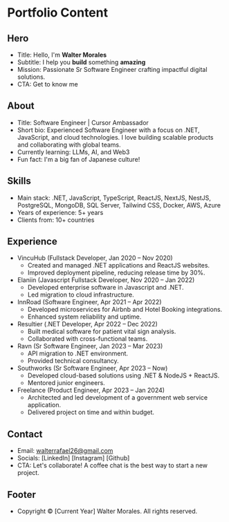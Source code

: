 # Portfolio Content

## Hero

- Title: Hello, I'm **Walter Morales**
- Subtitle: I help you **build** something **amazing**
- Mission: Passionate Sr Software Engineer crafting impactful digital solutions.
- CTA: Get to know me

## About
- Title: Software Engineer | Cursor Ambassador
- Short bio: Experienced Software Engineer with a focus on .NET, JavaScript, and cloud technologies. I love building scalable products and collaborating with global teams.
- Currently learning: LLMs, AI, and Web3
- Fun fact: I'm a big fan of Japanese culture!

## Skills

- Main stack: .NET, JavaScript, TypeScript, ReactJS, NextJS, NestJS, PostgreSQL, MongoDB, SQL Server, Tailwind CSS, Docker, AWS, Azure
- Years of experience: 5+ years
- Clients from: 10+ countries

## Experience

- VincuHub (Fullstack Developer, Jan 2020 – Nov 2020)
  - Created and managed .NET applications and ReactJS websites.
  - Improved deployment pipeline, reducing release time by 30%.
- Elaniin (Javascript Fullstack Developer, Nov 2020 – Jan 2022)
  - Developed enterprise software in Javascript and .NET.
  - Led migration to cloud infrastructure.
- InnRoad (Software Engineer, Apr 2021 – Apr 2022)
  - Developed microservices for Airbnb and Hotel Booking integrations.
  - Enhanced system reliability and uptime.
- Resultier (.NET Developer, Apr 2022 – Dec 2022)
  - Built medical software for patient vital sign analysis.
  - Collaborated with cross-functional teams.
- Ravn (Sr Software Engineer, Jan 2023 – Mar 2023)
  - API migration to .NET environment.
  - Provided technical consultancy.
- Southworks (Sr Software Engineer, Apr 2023 – Now)
  - Developed cloud-based solutions using .NET & NodeJS + ReactJS.
  - Mentored junior engineers.
- Freelance (Product Engineer, Apr 2023 – Jan 2024)
  - Architected and led development of a government web service application.
  - Delivered project on time and within budget.

## Contact

- Email: walterrafael26@gmail.com
- Socials: [LinkedIn] [Instagram] [Github]
- CTA: Let's collaborate! A coffee chat is the best way to start a new project.

## Footer

- Copyright © [Current Year] Walter Morales. All rights reserved.
